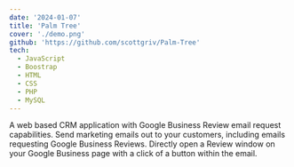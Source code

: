 ```yaml
---
date: '2024-01-07'
title: 'Palm Tree'
cover: './demo.png'
github: 'https://github.com/scottgriv/Palm-Tree'
tech:
  - JavaScript
  - Boostrap
  - HTML
  - CSS
  - PHP
  - MySQL
---
```


A web based CRM application with Google Business Review email request capabilities. Send marketing emails out to your customers, including emails requesting Google Business Reviews. Directly open a Review window on your Google Business page with a click of a button within the email.
